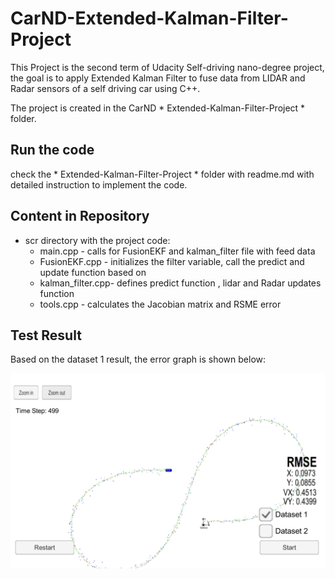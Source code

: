 # CarND-Extended-Kalman-Filter-Project

This Project is the second term of Udacity Self-driving nano-degree project, the goal is to apply Extended Kalman Filter to fuse data from LIDAR and Radar sensors of a self driving car using C++. 

The project is created in the CarND * Extended-Kalman-Filter-Project * folder.

## Run the code
check the * Extended-Kalman-Filter-Project * folder with readme.md with detailed instruction to implement the code.

## Content in Repository
- scr directory with the project code:
  - main.cpp - calls for FusionEKF and kalman_filter file with feed data
  - FusionEKF.cpp - initializes the filter variable, call the predict and update function based on 
  - kalman_filter.cpp- defines predict function , lidar and Radar updates function
  - tools.cpp - calculates the Jacobian matrix and RSME error
  
## Test Result
Based on the dataset 1 result, the error graph is shown below:

![result.png](https://github.com/wenkairen/CarND-Extended-Kalman-Filter-Project/blob/master/CarND-Extended-Kalman-Filter-Project/result.png)



